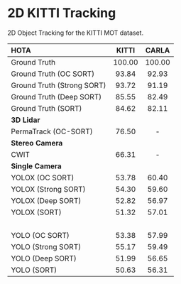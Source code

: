 # 2D KITTI Tracking
2D Object Tracking for the KITTI MOT dataset. 

|         HOTA               |    KITTI   |     CARLA      |
| :------------------------- | :--------: | :------------: |
|Ground Truth                |   100.00   |    100.00      |
|Ground Truth (OC SORT)      |   93.84    |     92.93      |
|Ground Truth (Strong SORT)  |   93.72    |     91.19      |
|Ground Truth (Deep SORT)    |   85.55    |     82.49      |
|Ground Truth (SORT)         |   84.62    |     82.11      |
|     **3D Lidar**           |            |                |
|PermaTrack (OC-SORT)        |   76.50    |      -         |
|   **Stereo Camera**        |            |                |
|  CWIT                      |   66.31    |      -         |
|   **Single Camera**        |            |                |
|YOLOX (OC SORT)             |   53.78    |     60.40      |
|YOLOX (Strong SORT)         |   54.30    |     59.60      |
|YOLOX (Deep SORT)           |   52.82    |     56.97      |
|YOLOX (SORT)                |   51.32    |     57.01      |
|         &nbsp;             |            |                |
|YOLO (OC SORT)              |   53.38    |     57.99      |
|YOLO (Strong SORT)          |   55.17    |     59.49      |
|YOLO (Deep SORT)            |   51.99    |     56.65      |
|YOLO (SORT)                 |   50.63    |     56.31      |
